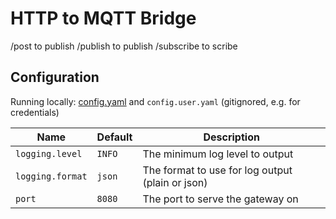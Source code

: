 # HTTP to MQTT Bridge

/post to publish
/publish to publish
/subscribe to scribe

## Configuration

Running locally: [config.yaml](config.yaml) and `config.user.yaml` (gitignored, e.g. for credentials)

| Name             | Default                                     | Description                                      |
| ---------------- | ------------------------------------------- | ------------------------------------------------ |
| `logging.level`  | `INFO`                                      | The minimum log level to output                  |
| `logging.format` | `json`                                      | The format to use for log output (plain or json) |
| `port`           | `8080`                                      | The port to serve the gateway on                 |
